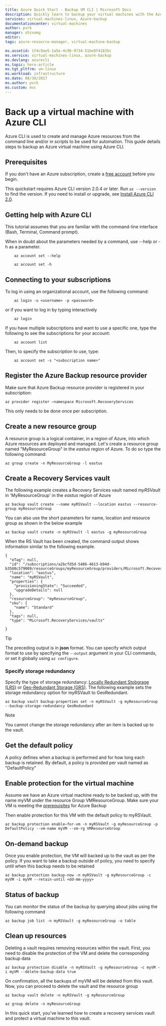 ```yaml
---
title: Azure Quick Start - Backup VM CLI | Microsoft Docs
description: Quickly learn to backup your virtual machines with the Azure CLI.
services: virtual-machines-linux, Azure-backup
documentationcenter: virtual-machines
author: pvrk
manager: shivamg
editor: 
tags: azure-resource-manager, virtual-machine-backup

ms.assetid: 1f4c9ae5-1a5e-4c96-9734-51be9f41835c
ms.service: virtual-machines-linux, azure-backup
ms.devlang: azurecli
ms.topic: hero-article
ms.tgt_pltfrm: vm-linux
ms.workload: infrastructure
ms.date: 08/30/2017
ms.author: pvrk
ms.custom: mvc
---
```


# Back up a virtual machine with Azure CLI

Azure CLI is used to create and manage Azure resources from the command line and/or in scripts to be used for automation. This guide details steps to backup an Azure virtual machine using Azure CLI.

## Prerequisites

If you don't have an Azure subscription, create a [free account](https://azure.microsoft.com/free/?WT.mc_id=A261C142F) before you begin.

This quickstart requires Azure CLI version 2.0.4 or later. Run `az --version` to find the version. If you need to install or upgrade, see [Install Azure CLI 2.0]( /cli/azure/install-azure-cli).


## Getting help with Azure CLI

This tutorial assumes that you are familiar with the command-line interface (Bash, Terminal, Command prompt).

When in doubt about the parameters needed by a command, use --help or -h as a parameter.

```azurecli-interactive 
    az account set --help

    az account set -h
```
## Connecting to your subscriptions

To log in using an organizational account, use the following command:

```azurecli-interactive 
    az login -u <username> -p <password>
```
or if you want to log in by typing interactively
```azurecli-interactive 
    az login
```
If you have multiple subscriptions and want to use a specific one, type the following to see the subscriptions for your account:

```azurecli-interactive 
    az account list
``` 

Then, to specify the subscription to use, type:
```azurecli-interactive 
    az account set -s "<subscription name>"
```     
## Register the Azure Backup resource provider
Make sure that Azure Backup resource provider is registered in your subscription:

```azurecli-interactive
az provider register –namespace Microsoft.RecoveryServices
```

This only needs to be done once per subscription.

## Create a new resource group
A resource group is a logical container, in a region of Azure, into which Azure resources are deployed and managed.
Let's create a resource group named "MyResourceGroup" in the *eastus* region of Azure.  To do so type the following command:

```azurecli-interactive
az group create -n MyResourceGroup -l eastus 
```

## Create a Recovery Services vault

The following example creates a Recovery Services vault named *myRSVault* in 'MyResourceGroup' in the *eastus* region of Azure

```azurecli-interactive 
az backup vault create --name myRSVault --location eastus --resource-group myResourceGroup
```

You can also use the short parameters for name, location and resource group as shown in the below example

```azurecli-interactive 
az backup vault create -n myRSVault -l eastus -g myResourceGroup
```

When the RS Vault has been created, the command output shows information similar to the following example.

```azurecli-interactive 
{
  "eTag": null,
  "id": "/subscriptions/a2bcfd5d-5486-4613-b94d-b3588c579009/resourceGroups/myResourceGroup/providers/Microsoft.RecoveryServices/vaults/myRSVault",
  "location": "eastus",
  "name": "myRSVault",
  "properties": {
    "provisioningState": "Succeeded",
    "upgradeDetails": null
  },
  "resourceGroup": "myResourceGroup",
  "sku": {
    "name": "Standard"
  },
  "tags": null,
  "type": "Microsoft.RecoveryServices/vaults"

}
```

> [!TIP]
> The preceding output is in **json** format. You can specify which output format to use by specifying the `--output` argument in your CLI commands, or set it globally using `az configure`.
>


### Specify storage redundancy

Specify the type of storage redundancy: [Locally Redundant Stobgrage (LRS)](../storage/common/storage-redundancy.md#locally-redundant-storage) or [Geo-Redundant Storage (GRS)](../storage/common/storage-redundancy.md#geo-redundant-storage). 
The following example sets the storage redundancy option for myRSVault to GeoRedundant.

```azurecli-interactive 
az backup vault backup-properties set -n myRSVault -g myResourceGroup --backup-storage-redundancy GeoRedundant
```

> [!NOTE]
> You cannot change the storage redundancy after an item is backed up to the vault.

## Get the default policy 

A policy defines when a backup is performed and for how long each backup is retained. By default, a policy is provided per vault named as "DefaultPolicy"

## Enable protection for the virtual machine

Assume we have an Azure virtual machine ready to be backed up, with the name myVM under the resource Group VMResourceGroup. Make sure your VM is meeting the [prerequisites](https://docs.microsoft.com/azure/backup/backup-azure-vms-prepare) for Azure Backup

Then enable protection for this VM with the default policy to myRSVault.

```azurecli-interactive 
az backup protection enable—for-vm -n myRSVault -g myResourceGroup -p DefaultPolicy --vm-name myVM --vm-rg VMResourceGroup
```
## On-demand backup
Once you enable protection, the VM will backed up to the vault as per the policy. If you want to take a backup outside of policy, you need to specify until when this backup needs to be retained

```azurecli-interactive 
az backup protection backup-now -n myRSVault -g myResourceGroup -c myVM -i myVM --retain-until <dd-mm-yyyy>
```
## Status of backup

You can monitor the status of the backup by querying about jobs using the following command

```azurecli-interactive 
az backup job list -n myRSVault -g myResourceGroup -o table
```
## Clean up resources

Deleting a vault requires removing resources within the vault. First, you need to disable the protection of the VM and delete the corresponding backup data

```azurecli-interactive 
az backup protection disable -n myRSVault -g myResourceGroup -c myVM -i myVM --delete-backup-data true
```
On confirmation, all the backups of myVM will be deleted from this vault. Now, you can proceed to delete the vault and the resource group

```azurecli-interactive 
az backup vault delete -n myRSVault -g myResourceGroup
```

```azurecli-interactive 
az group delete -n myResourceGroup
```

In this quick start, you’ve learned how to create a recovery services vault and protect a virtual machine to this vault.
